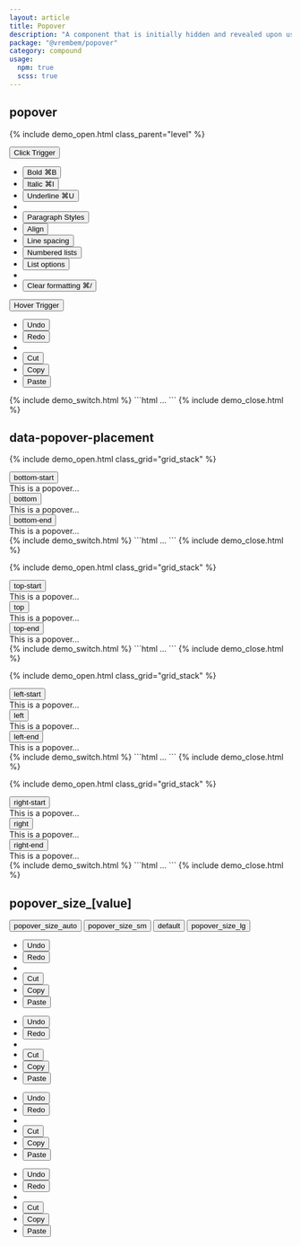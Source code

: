 ```yaml
---
layout: article
title: Popover
description: "A component that is initially hidden and revealed upon user interaction either through a click or hover event. Popover can contain lists of actions, links, or additional supplementary content."
package: "@vrembem/popover"
category: compound
usage:
  npm: true
  scss: true
---
```


## popover

{% include demo_open.html class_parent="level" %}
<div>
  <button class="button button_color_primary" data-popover-trigger>
    <span>Click Trigger</span>
    <span class="arrow-down"></span>
  </button>
  <div class="popover" data-popover data-popover-event="click">
    <ul class="menu">
      <li class="menu__item">
        <button class="menu__action">
          <span class="menu__text">Bold</span>
          <span class="color-subtle">&#8984;B</span>
        </button>
      </li>
      <li class="menu__item">
        <button class="menu__action">
          <span class="menu__text">Italic</span>
          <span class="color-subtle">&#8984;I</span>
        </button>
      </li>
      <li class="menu__item">
        <button class="menu__action">
          <span class="menu__text">Underline</span>
          <span class="color-subtle">&#8984;U</span>
        </button>
      </li>
      <li class="menu__sep"></li>
      <li class="menu__item">
        <button class="menu__action">
          <span class="menu__text">Paragraph Styles</span>
          <span class="color-subtle arrow-right"></span>
        </button>
      </li>
      <li class="menu__item">
        <button class="menu__action">
          <span class="menu__text">Align</span>
          <span class="color-subtle arrow-right"></span>
        </button>
      </li>
      <li class="menu__item">
        <button class="menu__action">
          <span class="menu__text">Line spacing</span>
          <span class="color-subtle arrow-right"></span>
        </button>
      </li>
      <li class="menu__item">
        <button class="menu__action">
          <span class="menu__text">Numbered lists</span>
          <span class="color-subtle arrow-right"></span>
        </button>
      </li>
      <li class="menu__item">
        <button class="menu__action">
          <span class="menu__text">List options</span>
          <span class="color-subtle arrow-right"></span>
        </button>
      </li>
      <li class="menu__sep"></li>
      <li class="menu__item">
        <button class="menu__action">
          <span class="menu__text">Clear formatting</span>
          <span class="color-subtle">&#8984;/</span>
        </button>
      </li>
    </ul>
  </div>
</div>
<div>
  <button class="button button_color_secondary" data-popover-trigger>
    <span>Hover Trigger</span>
    <span class="arrow-down"></span>
  </button>
  <div class="popover" data-popover data-popover-event="hover">
    <ul class="menu">
      <li class="menu__item">
        <button class="menu__action">Undo</button>
      </li>
      <li class="menu__item">
        <button class="menu__action">Redo</button>
      </li>
      <li class="menu__sep"></li>
      <li class="menu__item">
        <button class="menu__action">Cut</button>
      </li>
      <li class="menu__item">
        <button class="menu__action">Copy</button>
      </li>
      <li class="menu__item">
        <button class="menu__action">Paste</button>
      </li>
    </ul>
  </div>
</div>
{% include demo_switch.html %}
```html
...
```
{% include demo_close.html %}

## data-popover-placement

{% include demo_open.html class_grid="grid_stack" %}
<div class="level">
  <div>
    <button class="button" data-popover-trigger>
      <span>bottom-start</span>
      <span class="arrow-down"></span>
    </button>
    <div class="popover" data-popover data-popover-placement="bottom-start">
      <div class="padding">This is a popover...</div>
    </div>
  </div>
  <div>
    <button class="button" data-popover-trigger>
      <span>bottom</span>
      <span class="arrow-down"></span>
    </button>
    <div class="popover" data-popover data-popover-placement="bottom">
      <div class="padding">This is a popover...</div>
    </div>
  </div>
  <div>
    <button class="button" data-popover-trigger>
      <span>bottom-end</span>
      <span class="arrow-down"></span>
    </button>
    <div class="popover" data-popover data-popover-placement="bottom-end">
      <div class="padding">This is a popover...</div>
    </div>
  </div>
</div>
{% include demo_switch.html %}
```html
...
```
{% include demo_close.html %}

{% include demo_open.html class_grid="grid_stack" %}
<div class="level">
  <div>
    <button class="button" data-popover-trigger>
      <span>top-start</span>
      <span class="arrow-up"></span>
    </button>
    <div class="popover" data-popover data-popover-placement="top-start">
      <div class="padding">This is a popover...</div>
    </div>
  </div>
  <div>
    <button class="button" data-popover-trigger>
      <span>top</span>
      <span class="arrow-up"></span>
    </button>
    <div class="popover" data-popover data-popover-placement="top">
      <div class="padding">This is a popover...</div>
    </div>
  </div>
  <div>
    <button class="button" data-popover-trigger>
      <span>top-end</span>
      <span class="arrow-up"></span>
    </button>
    <div class="popover" data-popover data-popover-placement="top-end">
      <div class="padding">This is a popover...</div>
    </div>
  </div>
</div>
{% include demo_switch.html %}
```html
...
```
{% include demo_close.html %}

{% include demo_open.html class_grid="grid_stack" %}
<div class="level flex-justify-end">
  <div>
    <button class="button" data-popover-trigger>
      <span class="arrow-left"></span>
      <span>left-start</span>
    </button>
    <div class="popover" data-popover data-popover-placement="left-start">
      <div class="padding">This is a popover...</div>
    </div>
  </div>
  <div>
    <button class="button" data-popover-trigger>
      <span class="arrow-left"></span>
      <span>left</span>
    </button>
    <div class="popover" data-popover data-popover-placement="left-start">
      <div class="padding">This is a popover...</div>
    </div>
  </div>
  <div>
    <button class="button" data-popover-trigger>
      <span class="arrow-left"></span>
      <span>left-end</span>
    </button>
    <div class="popover" data-popover data-popover-placement="left-end">
      <div class="padding">This is a popover...</div>
    </div>
  </div>
</div>
{% include demo_switch.html %}
```html
...
```
{% include demo_close.html %}

{% include demo_open.html class_grid="grid_stack" %}
<div class="level">
  <div>
    <button class="button" data-popover-trigger>
      <span>right-start</span>
      <span class="arrow-right"></span>
    </button>
    <div class="popover" data-popover data-popover-placement="right-start">
      <div class="padding">This is a popover...</div>
    </div>
  </div>
  <div>
    <button class="button" data-popover-trigger>
      <span>right</span>
      <span class="arrow-right"></span>
    </button>
    <div class="popover" data-popover data-popover-placement="right">
      <div class="padding">This is a popover...</div>
    </div>
  </div>
  <div>
    <button class="button" data-popover-trigger>
      <span>right-end</span>
      <span class="arrow-right"></span>
    </button>
    <div class="popover" data-popover data-popover-placement="right-end">
      <div class="padding">This is a popover...</div>
    </div>
  </div>
</div>
{% include demo_switch.html %}
```html
...
```
{% include demo_close.html %}

## popover_size_[value]

<div>
  <div class="level">
    <button class="button" data-popover-trigger="size-auto">popover_size_auto</button>
    <button class="button" data-popover-trigger="size-sm">popover_size_sm</button>
    <button class="button" data-popover-trigger="size-default">default</button>
    <button class="button" data-popover-trigger="size-lg">popover_size_lg</button>
  </div>
</div>

<div class="popover popover_size_auto" data-popover="size-auto">
  <ul class="menu">
    <li class="menu__item">
      <button class="menu__action">Undo</button>
    </li>
    <li class="menu__item">
      <button class="menu__action">Redo</button>
    </li>
    <li class="menu__sep"></li>
    <li class="menu__item">
      <button class="menu__action">Cut</button>
    </li>
    <li class="menu__item">
      <button class="menu__action">Copy</button>
    </li>
    <li class="menu__item">
      <button class="menu__action">Paste</button>
    </li>
  </ul>
</div>

<div class="popover popover_size_sm" data-popover="size-sm">
  <ul class="menu">
    <li class="menu__item">
      <button class="menu__action">Undo</button>
    </li>
    <li class="menu__item">
      <button class="menu__action">Redo</button>
    </li>
    <li class="menu__sep"></li>
    <li class="menu__item">
      <button class="menu__action">Cut</button>
    </li>
    <li class="menu__item">
      <button class="menu__action">Copy</button>
    </li>
    <li class="menu__item">
      <button class="menu__action">Paste</button>
    </li>
  </ul>
</div>

<div class="popover" data-popover="size-default">
  <ul class="menu">
    <li class="menu__item">
      <button class="menu__action">Undo</button>
    </li>
    <li class="menu__item">
      <button class="menu__action">Redo</button>
    </li>
    <li class="menu__sep"></li>
    <li class="menu__item">
      <button class="menu__action">Cut</button>
    </li>
    <li class="menu__item">
      <button class="menu__action">Copy</button>
    </li>
    <li class="menu__item">
      <button class="menu__action">Paste</button>
    </li>
  </ul>
</div>

<div class="popover popover_size_lg" data-popover="size-lg">
  <ul class="menu">
    <li class="menu__item">
      <button class="menu__action">Undo</button>
    </li>
    <li class="menu__item">
      <button class="menu__action">Redo</button>
    </li>
    <li class="menu__sep"></li>
    <li class="menu__item">
      <button class="menu__action">Cut</button>
    </li>
    <li class="menu__item">
      <button class="menu__action">Copy</button>
    </li>
    <li class="menu__item">
      <button class="menu__action">Paste</button>
    </li>
  </ul>
</div>
